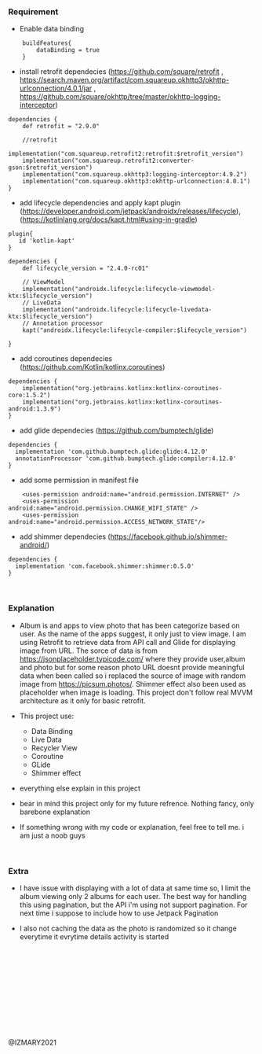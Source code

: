 ### Requirement
- Enable data binding
```
    buildFeatures{
        dataBinding = true
    }
```

- install retrofit dependecies (https://github.com/square/retrofit , https://search.maven.org/artifact/com.squareup.okhttp3/okhttp-urlconnection/4.0.1/jar , https://github.com/square/okhttp/tree/master/okhttp-logging-interceptor)
```
dependencies {
    def retrofit = "2.9.0"
    
    //retrofit
    implementation("com.squareup.retrofit2:retrofit:$retrofit_version")
    implementation("com.squareup.retrofit2:converter-gson:$retrofit_version")
    implementation("com.squareup.okhttp3:logging-interceptor:4.9.2")
    implementation("com.squareup.okhttp3:okhttp-urlconnection:4.0.1")
}
```

- add lifecycle dependencies and apply kapt plugin (https://developer.android.com/jetpack/androidx/releases/lifecycle),(https://kotlinlang.org/docs/kapt.html#using-in-gradle)
```
plugin{
   id 'kotlin-kapt'
}

dependencies {
    def lifecycle_version = "2.4.0-rc01"

    // ViewModel
    implementation("androidx.lifecycle:lifecycle-viewmodel-ktx:$lifecycle_version")
    // LiveData
    implementation("androidx.lifecycle:lifecycle-livedata-ktx:$lifecycle_version")
    // Annotation processor
    kapt("androidx.lifecycle:lifecycle-compiler:$lifecycle_version")

}
```

- add coroutines dependecies (https://github.com/Kotlin/kotlinx.coroutines)
```
dependencies {
    implementation("org.jetbrains.kotlinx:kotlinx-coroutines-core:1.5.2")
    implementation("org.jetbrains.kotlinx:kotlinx-coroutines-android:1.3.9")
}
```

- add glide dependecies (https://github.com/bumptech/glide)
```
dependencies {
  implementation 'com.github.bumptech.glide:glide:4.12.0'
  annotationProcessor 'com.github.bumptech.glide:compiler:4.12.0'
}
```

- add some permission in manifest file
```
    <uses-permission android:name="android.permission.INTERNET" />
    <uses-permission android:name="android.permission.CHANGE_WIFI_STATE" />
    <uses-permission android:name="android.permission.ACCESS_NETWORK_STATE"/>
```

- add shimmer dependecies (https://facebook.github.io/shimmer-android/)
```
dependencies {
  implementation 'com.facebook.shimmer:shimmer:0.5.0'
}
```



<br>

### Explanation
- Album is and apps to view photo that has been categorize based on user. As the name of the apps suggest, it only just to view image. I am using Retrofit to retrieve data from API call and Glide for displaying image from URL. The sorce of data is from https://jsonplaceholder.typicode.com/ where they provide user,album and photo but for some reason photo URL doesnt provide meaningful data when been called so i replaced  the source of image with random image from https://picsum.photos/. Shimmer effect also been used as placeholder when image is loading. This project don't follow real MVVM architecture as it only for basic retrofit.


- This project use:
  - Data Binding
  - Live Data
  - Recycler View
  - Coroutine
  - GLide
  - Shimmer effect
  
- everything else explain in this project
- bear in mind this project only for my future refrence. Nothing fancy, only barebone explanation
- If something wrong with my code or explanation, feel free to tell me. i am just a noob guys

<br>

### Extra
- I have issue with displaying with a lot of data at same time so, I limit the album viewing only 2 albums for each user. The best way for handling this using pagination, but the API i'm using not support pagination. For next time i suppose to include how to use Jetpack Pagination

- I also not caching the data as the photo is randomized so it change everytime it evrytime details activity is started


<br>
<br>
<br>
<br>
<br>
<br>
<br>
<br>
<br>
<br>

@IZMARY2021
